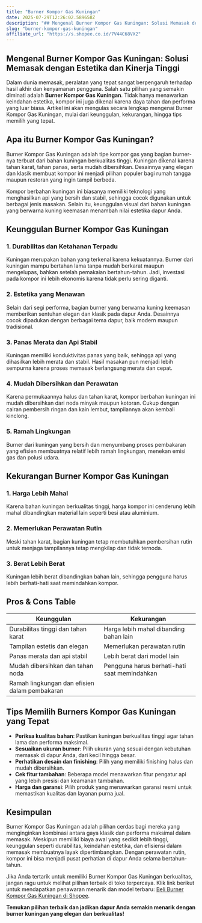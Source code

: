 ```yaml
---
title: "Burner Kompor Gas Kuningan"
date: 2025-07-29T12:26:02.589658Z
description: "## Mengenal Burner Kompor Gas Kuningan: Solusi Memasak dengan Estetika dan Kinerja Tinggi..."
slug: "burner-kompor-gas-kuningan"
affiliate_url: "https://s.shopee.co.id/7V44C68VX2"
---
```

## Mengenal Burner Kompor Gas Kuningan: Solusi Memasak dengan Estetika dan Kinerja Tinggi

Dalam dunia memasak, peralatan yang tepat sangat berpengaruh terhadap hasil akhir dan kenyamanan pengguna. Salah satu pilihan yang semakin diminati adalah **Burner Kompor Gas Kuningan**. Tidak hanya menawarkan keindahan estetika, kompor ini juga dikenal karena daya tahan dan performa yang luar biasa. Artikel ini akan mengulas secara lengkap mengenai Burner Kompor Gas Kuningan, mulai dari keunggulan, kekurangan, hingga tips memilih yang tepat.

## Apa itu Burner Kompor Gas Kuningan?

Burner Kompor Gas Kuningan adalah tipe kompor gas yang bagian burner-nya terbuat dari bahan kuningan berkualitas tinggi. Kuningan dikenal karena tahan karat, tahan panas, serta mudah dibersihkan. Desainnya yang elegan dan klasik membuat kompor ini menjadi pilihan populer bagi rumah tangga maupun restoran yang ingin tampil berbeda.

Kompor berbahan kuningan ini biasanya memiliki teknologi yang menghasilkan api yang bersih dan stabil, sehingga cocok digunakan untuk berbagai jenis masakan. Selain itu, keunggulan visual dari bahan kuningan yang berwarna kuning keemasan menambah nilai estetika dapur Anda.

## Keunggulan Burner Kompor Gas Kuningan

### 1. Durabilitas dan Ketahanan Terpadu
Kuningan merupakan bahan yang terkenal karena kekuatannya. Burner dari kuningan mampu bertahan lama tanpa mudah berkarat maupun mengelupas, bahkan setelah pemakaian bertahun-tahun. Jadi, investasi pada kompor ini lebih ekonomis karena tidak perlu sering diganti.

### 2. Estetika yang Menawan
Selain dari segi performa, bagian burner yang berwarna kuning keemasan memberikan sentuhan elegan dan klasik pada dapur Anda. Desainnya cocok dipadukan dengan berbagai tema dapur, baik modern maupun tradisional.

### 3. Panas Merata dan Api Stabil
Kuningan memiliki konduktivitas panas yang baik, sehingga api yang dihasilkan lebih merata dan stabil. Hasil masakan pun menjadi lebih sempurna karena proses memasak berlangsung merata dan cepat.

### 4. Mudah Dibersihkan dan Perawatan
Karena permukaannya halus dan tahan karat, kompor berbahan kuningan ini mudah dibersihkan dari noda minyak maupun kotoran. Cukup dengan cairan pembersih ringan dan kain lembut, tampilannya akan kembali kinclong.

### 5. Ramah Lingkungan
Burner dari kuningan yang bersih dan menyumbang proses pembakaran yang efisien membuatnya relatif lebih ramah lingkungan, menekan emisi gas dan polusi udara.

## Kekurangan Burner Kompor Gas Kuningan

### 1. Harga Lebih Mahal
Karena bahan kuningan berkualitas tinggi, harga kompor ini cenderung lebih mahal dibandingkan material lain seperti besi atau aluminium.

### 2. Memerlukan Perawatan Rutin
Meski tahan karat, bagian kuningan tetap membutuhkan pembersihan rutin untuk menjaga tampilannya tetap mengkilap dan tidak ternoda.

### 3. Berat Lebih Berat
Kuningan lebih berat dibandingkan bahan lain, sehingga pengguna harus lebih berhati-hati saat memindahkan kompor.

## Pros & Cons Table

| **Keunggulan**                                   | **Kekurangan**                                    |
|--------------------------------------------------|--------------------------------------------------|
| Durabilitas tinggi dan tahan karat               | Harga lebih mahal dibanding bahan lain         |
| Tampilan estetis dan elegan                     | Memerlukan perawatan rutin                     |
| Panas merata dan api stabil                    | Lebih berat dari model lain                     |
| Mudah dibersihkan dan tahan noda               | Pengguna harus berhati-hati saat memindahkan  |
| Ramah lingkungan dan efisien dalam pembakaran |                                               |

## Tips Memilih Burners Kompor Gas Kuningan yang Tepat

- **Periksa kualitas bahan**: Pastikan kuningan berkualitas tinggi agar tahan lama dan performa maksimal.
- **Sesuaikan ukuran burner**: Pilih ukuran yang sesuai dengan kebutuhan memasak di dapur Anda, dari kecil hingga besar.
- **Perhatikan desain dan finishing**: Pilih yang memiliki finishing halus dan mudah dibersihkan.
- **Cek fitur tambahan**: Beberapa model menawarkan fitur pengatur api yang lebih presisi dan keamanan tambahan.
- **Harga dan garansi**: Pilih produk yang menawarkan garansi resmi untuk memastikan kualitas dan layanan purna jual.

## Kesimpulan

Burner Kompor Gas Kuningan adalah pilihan cerdas bagi mereka yang menginginkan kombinasi antara gaya klasik dan performa maksimal dalam memasak. Meskipun memiliki biaya awal yang sedikit lebih tinggi, keunggulan seperti durabilitas, keindahan estetika, dan efisiensi dalam memasak membuatnya layak dipertimbangkan. Dengan perawatan rutin, kompor ini bisa menjadi pusat perhatian di dapur Anda selama bertahun-tahun.

Jika Anda tertarik untuk memiliki Burner Kompor Gas Kuningan berkualitas, jangan ragu untuk melihat pilihan terbaik di toko terpercaya. Klik link berikut untuk mendapatkan penawaran menarik dan model terbaru: [Beli Burner Kompor Gas Kuningan di Shopee](https://s.shopee.co.id/7V44C68VX2).

**Temukan pilihan terbaik dan jadikan dapur Anda semakin menarik dengan burner kuningan yang elegan dan berkualitas!**